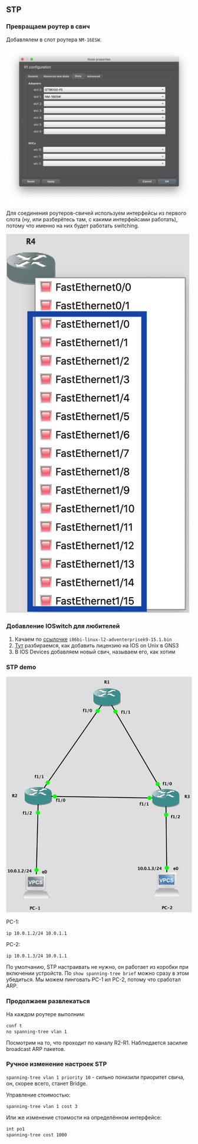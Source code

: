 ## STP

### Превращаем роутер в свич

Добавлялем в слот роутера `NM-16ESW`.

![Add a slot](router2switch.png)

Для соединения роутеров-свичей используем интерфейсы из первого слота (ну, или разберётесь там, с какими интерфейсами работать), потому что именно на них будет работать switching.

![Interfaces](interfaces.png)

### Добавление IOSwitch для любителей

1. Качаем по [ссылочке](https://drive.google.com/file/d/0B-v2VUXWowDLN1NYUFFQTWkyNW8/view) `i86bi-linux-l2-adventerprisek9-15.1.bin`
2. [Тут](https://www.systemconf.com/2019/01/03/generate-cisco-iourc-license-key-on-gns3-vm-using-python-3/) разбираемся, как добавить лицензию на IOS on Unix в GNS3
3. В IOS Devices добавляем новый свич, называем его, как хотим

### STP demo

![Net topology](topology.png)

PC-1:

```
ip 10.0.1.2/24 10.0.1.1
```

PC-2:

```
ip 10.0.1.3/24 10.0.1.1
```

По умолчанию, STP настраивать не нужно, он работает из коробки при включении  устройств.
По  `show spanning-tree brief` можно сразу в этом убедиться. Мы можем пинговать PC-1 ил PC-2, потому что сработал ARP.

### Продолжаем развлекаться

На каждом роутере выполним:

```
conf t
no spanning-tree vlan 1 
```

Посмотрим на то, что проходит по каналу R2-R1. Наблюдается засилие broadcast ARP пакетов.

### Ручное изменение настроек STP

`spanning-tree vlan 1 priority 10` - сильно понизили приоритет свича, он,  скорее всего, станет Bridge.

Управление стоимостью:
```
spanning-tree vlan 1 cost 3
```

Или же изменение стоимости на определённом интерфейсе:

```
int po1
spanning-tree cost 1000
```
 

